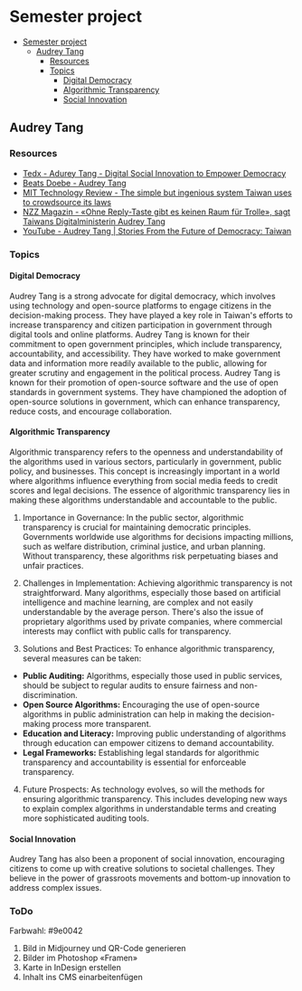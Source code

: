 # Semester project

- [Semester project](#semester-project)
  - [Audrey Tang](#audrey-tang)
    - [Resources](#resources)
    - [Topics](#topics)
      - [Digital Democracy](#digital-democracy)
      - [Algorithmic Transparency](#algorithmic-transparency)
      - [Social Innovation](#social-innovation)


## Audrey Tang

### Resources

- [Tedx - Adurey Tang - Digital Social Innovation to Empower Democracy](https://www.ted.com/talks/audrey_tang_digital_social_innovation_to_empower_democracy)
- [Beats Doebe - Audrey Tang](https://beat.doebe.li/bibliothek/p25230.html)
- [MIT Technology Review - The simple but ingenious system Taiwan uses to crowdsource its laws](https://www.technologyreview.com/2018/08/21/240284/the-simple-but-ingenious-system-taiwan-uses-to-crowdsource-its-laws/)
- [NZZ Magazin - «Ohne Reply-Taste gibt es keinen Raum für Trolle», sagt Taiwans Digitalministerin Audrey Tang](https://magazin.nzz.ch/international/audrey-tang-ohne-reply-taste-gibt-es-keinen-raum-fuer-trolle-ld.1593922?reduced=true)
- [YouTube - Audrey Tang | Stories From the Future of Democracy: Taiwan](https://www.youtube.com/watch?v=5DkhUO7LiGs)

### Topics

#### Digital Democracy
Audrey Tang is a strong advocate for digital democracy, which involves using technology and open-source platforms to engage citizens in the decision-making process. They have played a key role in Taiwan's efforts to increase transparency and citizen participation in government through digital tools and online platforms. Audrey Tang is known for their commitment to open government principles, which include transparency, accountability, and accessibility. They have worked to make government data and information more readily available to the public, allowing for greater scrutiny and engagement in the political process.
Audrey Tang is known for their promotion of open-source software and the use of open standards in government systems. They have championed the adoption of open-source solutions in government, which can enhance transparency, reduce costs, and encourage collaboration.

#### Algorithmic Transparency
Algorithmic transparency refers to the openness and understandability of the algorithms used in various sectors, particularly in government, public policy, and businesses. This concept is increasingly important in a world where algorithms influence everything from social media feeds to credit scores and legal decisions. The essence of algorithmic transparency lies in making these algorithms understandable and accountable to the public.

1. Importance in Governance: In the public sector, algorithmic transparency is crucial for maintaining democratic principles. Governments worldwide use algorithms for decisions impacting millions, such as welfare distribution, criminal justice, and urban planning. Without transparency, these algorithms risk perpetuating biases and unfair practices.

2. Challenges in Implementation: Achieving algorithmic transparency is not straightforward. Many algorithms, especially those based on artificial intelligence and machine learning, are complex and not easily understandable by the average person. There's also the issue of proprietary algorithms used by private companies, where commercial interests may conflict with public calls for transparency.

3. Solutions and Best Practices: To enhance algorithmic transparency, several measures can be taken:
- **Public Auditing:** Algorithms, especially those used in public services, should be subject to regular audits to ensure fairness and non-discrimination.
- **Open Source Algorithms:** Encouraging the use of open-source algorithms in public administration can help in making the decision-making process more transparent.
- **Education and Literacy:** Improving public understanding of algorithms through education can empower citizens to demand accountability.
- **Legal Frameworks:** Establishing legal standards for algorithmic transparency and accountability is essential for enforceable transparency.

4. Future Prospects: As technology evolves, so will the methods for ensuring algorithmic transparency. This includes developing new ways to explain complex algorithms in understandable terms and creating more sophisticated auditing tools.

#### Social Innovation
Audrey Tang has also been a proponent of social innovation, encouraging citizens to come up with creative solutions to societal challenges. They believe in the power of grassroots movements and bottom-up innovation to address complex issues.

### ToDo

Farbwahl: #9e0042
1. Bild in Midjourney und QR-Code generieren
2. Bilder im Photoshop «Framen»
3. Karte in InDesign erstellen
4. Inhalt ins CMS einarbeitenfügen
